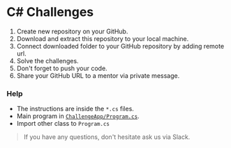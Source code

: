 # C# Challenges

1. Create new repository on your GitHub.
2. Download and extract this repository to your local machine.
3. Connect downloaded folder to your GitHub repository by adding remote url.
4. Solve the challenges.
5. Don't forget to push your code.
6. Share your GitHub URL to a mentor via private message.

### Help

- The instructions are inside the `*.cs` files.
- Main program in [`ChallengeApp/Program.cs`](ChallengeApp/Program.cs).
- Import other class to `Program.cs`

> If you have any questions, don't hesitate ask us via Slack.
